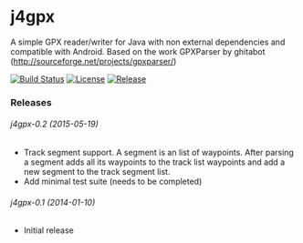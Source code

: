 # j4gpx

A simple GPX reader/writer for Java with non external dependencies and compatible with Android. Based on the work GPXParser by ghitabot (http://sourceforge.net/projects/gpxparser/)

[![Build Status](https://travis-ci.org/urizev/j4gpx.svg?branch=master)](https://travis-ci.org/urizev/j4gpx)
[![License](https://img.shields.io/badge/License-LGPL-brightgreen.svg)](license.txt)
[![Release](https://img.shields.io/github/release/jitpack/gradle-simple.svg?label=maven)](https://jitpack.io/#jitpack/gradle-simple)
### Releases

###### j4gpx-0.2 (2015-05-19) 
 * Track segment support. A segment is an list of waypoints. After parsing a segment adds all its waypoints to the track list waypoints and add a new segment to the track segment list.
 * Add minimal test suite (needs to be completed)

###### j4gpx-0.1 (2014-01-10)
 * Initial release
